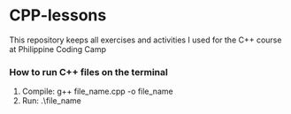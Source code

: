 # CPP-lessons
This repository keeps all exercises and activities I used for the C++ course at Philippine Coding Camp

### How to run C++ files on the terminal
1. Compile: g++ file_name.cpp -o file_name
2. Run: .\file_name